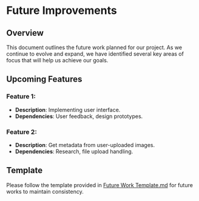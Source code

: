 # Future Improvements

## Overview
This document outlines the future work planned for our project. As we continue to evolve and expand, we have identified several key areas of focus that will help us achieve our goals. 

## Upcoming Features
### Feature 1:
- **Description**: Implementing user interface. 
- **Dependencies**: User feedback, design prototypes.

### Feature 2: 
- **Description**: Get metadata from user-uploaded images.
- **Dependencies**: Research, file upload handling.

## Template
Please follow the template provided in [Future Work Template.md](./Future%20Work%20Template.md) for future works to maintain consistency.
